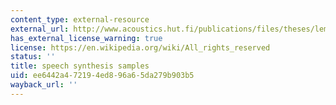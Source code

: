 ```yaml
---
content_type: external-resource
external_url: http://www.acoustics.hut.fi/publications/files/theses/lemmetty_mst/appa.html
has_external_license_warning: true
license: https://en.wikipedia.org/wiki/All_rights_reserved
status: ''
title: speech synthesis samples
uid: ee6442a4-7219-4ed8-96a6-5da279b903b5
wayback_url: ''
---
```

